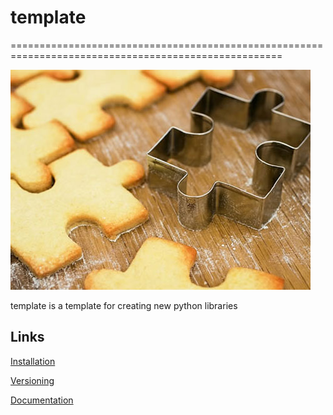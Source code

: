 # template
=====================================================================================================

![logo](docs/pictures/jigsaw.jpg)

template is a template for creating new python libraries


Links
-----
[Installation](docs/md/installation.md)

[Versioning](docs/md/versioning.md)

[Documentation](docs/md/documentation.md)